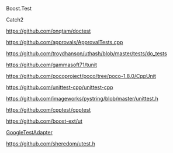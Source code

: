 Boost.Test

Catch2

https://github.com/onqtam/doctest

https://github.com/approvals/ApprovalTests.cpp

https://github.com/troydhanson/uthash/blob/master/tests/do_tests

https://github.com/gammasoft71/tunit

https://github.com/pocoproject/poco/tree/poco-1.8.0/CppUnit

https://github.com/unittest-cpp/unittest-cpp

https://github.com/imageworks/pystring/blob/master/unittest.h

https://github.com/cpptest/cpptest

https://github.com/boost-ext/ut

[GoogleTestAdapter](https://github.com/csoltenborn/GoogleTestAdapter)

https://github.com/sheredom/utest.h

